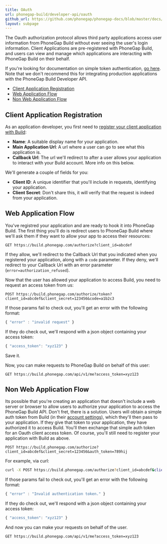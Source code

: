 ```yaml
---
title: OAuth
url: phonegap-build/developer-api/oauth
github_url: https://github.com/phonegap/phonegap-docs/blob/master/docs/4-phonegap-build/5-developer-api/1-oauth.html.md
layout: subpage
---
```


The Oauth authorization protocol allows third party applications access user information from PhoneGap Build without ever seeing the user's login information. Client Applications are pre-registered with PhoneGap Build, and users can view and manage which applications are interacting with PhoneGap Build on their behalf.

If you're looking for documentation on simple token authentication, [go here](../authentication). Note that we don't recommend this for integrating production applications with the PhoneGap Build Developer API.

- [Client Application Registration](#client-application-registration)
- [Web Application Flow](#web-application-flow)
- [Non Web Application Flow](#non-web-application-flow)

## Client Application Registration

As an application developer, you first need to [register your client application with Build](https://build.phonegap.com/people/edit):

- **Name**: A suitable display name for your application.
- **Main Application Url**: A url where a user can go to see what this application is.
- **Callback Url**: The url we'll redirect to after a user allows your application to interact with your Build account. More info on this below.

We'll generate a couple of fields for you:

- **Client ID**: A unique identifier that you'll include in requests, identifying your application.
- **Client Secret**: Don't share this, it will verify that the request is indeed from your application.

## Web Application Flow

You've registred your application and are ready to hook it into PhoneGap Build. The first thing you'll do is redirect users to PhoneGap Build where we'll ask them if they want to allow your app to access their resources:

    GET https://build.phonegap.com/authorize?client_id=abcdef

If they allow, we'll redirect to the Callback Url that you indicated when you registered your application, along with a `code` parameter. If they deny, we'll redirect to your Callback Url with an error parameter (`error=authorization_refused`).

Now that the user has allowed your application to access Build, you need to request an access token from us:

    POST https://build.phonegap.com/authorize/token?client_id=abcdef&client_secret=123456&code=a1b2c3

If those params fail to check out, you'll get an error with the following format:

```js
{ "error" : "invalid request" }
```

If they do check out, we'll respond with a json object containing your access token:

```js
{ "access_token": "xyz123" }
```

Save it.

Now, you can make requests to PhoneGap Build on behalf of this user:

    GET https://build.phonegap.com/api/v1/me?access_token=xyz123

## Non Web Application Flow

Its possible that you're creating an application that doesn't include a web server or browser to allow users to authorize your application to access the PhoneGap Build API. Don't fret, there is a solution. Users will obtain a simple auth token from Build (in their [account settings](https://build.phonegap.com/people/edit)), which they'll then pass to your application. If they give that token to your application, they have authorized it to access Build. You'll then exchange that simple auth token for an Oauth client access token. Of course, you'll still need to register your application with Build as above.

    POST https://build.phonegap.com/authorize?client_id=abcdef&client_secret=123456&auth_token=789hij

For example, via curl:

```sh
curl -X POST https://build.phonegap.com/authorize?client_id=abcdef&client_secret=123456&auth_token=789hij
```

If those params fail to check out, you'll get an error with the following format:

```js
{ "error" : "Invalid authentication token." }
```

If they do check out, we'll respond with a json object containing your access token:

```js
{ "access_token": "xyz123" }
```

And now you can make your requests on behalf of the user.

    GET https://build.phonegap.com/api/v1/me?access_token=xyz123
